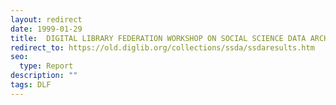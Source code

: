 ```yaml
---
layout: redirect
date: 1999-01-29
title: 	DIGITAL LIBRARY FEDERATION WORKSHOP ON SOCIAL SCIENCE DATA ARCHIVES
redirect_to: https://old.diglib.org/collections/ssda/ssdaresults.htm
seo:
  type: Report
description: ""
tags: DLF
---
```

